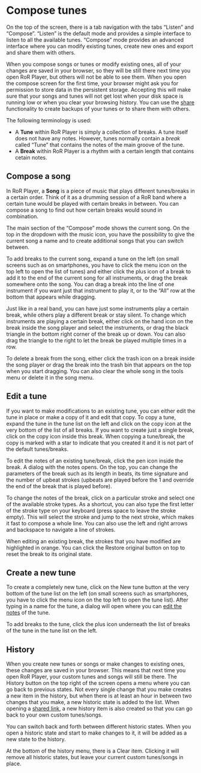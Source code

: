 # Compose tunes

On the top of the screen, there is a tab navigation with the tabs “Listen” and “Compose”. “Listen” is the default mode and provides a simple interface to listen to all the available tunes. “Compose” mode provides an advanced interface where you can modify existing tunes, create new ones and export and share them with others.

When you compose songs or tunes or modify existing ones, all of your changes are saved in your browser, so they will be still there next time you open RoR Player, but others will not be able to see them. When you open the compose screen for the first time, your browser might ask you for permission to store data in the persistent storage. Accepting this will make sure that your songs and tunes will not get lost when your disk space is running low or when you clear your browsing history. You can use the [share](./share.md) functionality to create backups of your tunes or to share them with others.

The following terminology is used:
* A **Tune** within RoR Player is simply a collection of breaks. A tune itself does not have any notes. However, tunes normally contain a *break* called “Tune” that contains the notes of the main groove of the tune.
* A **Break** within RoR Player is a rhythm with a certain length that contains cetain notes.

## Compose a song

In RoR Player, a **Song** is a piece of music that plays different tunes/breaks in a certain order. Think of it as a drumming session of a RoR band where a certain tune would be played with certain breaks in between. You can compose a song to find out how certain breaks would sound in combination.

The main section of the “Compose” mode shows the current song. On the top in the dropdown with the <btn><fa icon="music"></fa></btn> music icon, you have the possibility to give the current song a name and to create additional songs that you can switch between.

To add breaks to the current song, expand a tune on the left (on small screens such as on smartphones, you have to click the <btn><fa icon="bars"></fa></btn> menu icon on the top left to open the list of tunes) and either click the <fa icon="plus"></fa> plus icon of a break to add it to the end of the current song for all instruments, or drag the break somewhere onto the song. You can drag a break into the line of one instrument if you want just that instrument to play it, or to the “All” row at the bottom that appears while dragging.

Just like in a real band, you can have just some instruments play a certain break, while others play a different break or stay silent. To change which instruments are playing a certain break, either click on the <fa icon="hand-point-right"></fa> hand icon on the break inside the song player and select the instruments, or drag the black triangle in the bottom right corner of the break up or down. You can also drag the triangle to the right to let the break be played multiple times in a row.

To delete a break from the song, either click the <fa icon="trash"></fa> trash icon on a break inside the song player or drag the break into the trash bin that appears on the top when you start dragging. You can also clear the whole song in the <btn><fa icon="cog"></fa></btn> tools menu or delete it in the <btn><fa icon="music"></fa></btn> song menu.

## Edit a tune

If you want to make modifications to an existing tune, you can either edit the tune in place or make a copy of it and edit that copy. To copy a tune, expand the tune in the tune list on the left and click on the <fa icon="copy"></fa> copy icon at the very bottom of the list of all breaks. If you want to create just a single break, click on the <fa icon="copy"></fa> copy icon inside this break. When copying a tune/break, the copy is marked with a <fa icon="star"></fa> star to indicate that you created it and it is not part of the default tunes/breaks.

To edit the notes of an existing tune/break, click the <fa icon="pen"></fa> pen icon inside the break. A dialog with the notes opens. On the top, you can change the parameters of the break such as its length in beats, its time signature and the number of upbeat strokes (upbeats are played before the 1 and override the end of the break that is played before).

To change the notes of the break, click on a particular stroke and select one of the available stroke types. As a shortcut, you can also type the first letter of the stroke type on your keyboard (press space to leave the stroke empty). This will select the stroke and jump to the next stroke, which makes it fast to compose a whole line. You can also use the left and right arrows and backspace to navigate a line of strokes.

When editing an existing break, the strokes that you have modified are highlighted in orange. You can click the <btn variant="warning"><fa icon="eraser"></fa> Restore original</btn> button on top to reset the break to its original state.

## Create a new tune

To create a completely new tune, click on the <btn variant="link"><fa icon="plus"></fa> New tune</btn> button at the very bottom of the tune list on the left (on small screens such as smartphones, you have to click the <btn><fa icon="bars"></fa></btn> menu icon on the top left to open the tune list). After typing in a name for the tune, a dialog will open where you can [edit the notes](#edit-a-tune) of the tune.

To add breaks to the tune, click the <fa icon="plus"></fa> plus icon underneath the list of breaks of the tune in the tune list on the left.

## History

When you create new tunes or songs or make changes to existing ones, these changes are saved in your browser. This means that next time you open RoR Player, your custom tunes and songs will still be there. The <btn><fa icon="clock"></fa> History</btn> button on the top right of the screen opens a menu where you can go back to previous states. Not every single change that you make creates a new item in the history, but when there is at least an hour in between two changes that you make, a new historic state is added to the list. When opening a [shared link](./share.md), a new history item is also created so that you can go back to your own custom tunes/songs.

You can switch back and forth between different historic states. When you open a historic state and start to make changes to it, it will be added as a new state to the history.

At the bottom of the history menu, there is a <btn variant="item">Clear</btn> item. Clicking it will remove all historic states, but leave your current custom tunes/songs in place.